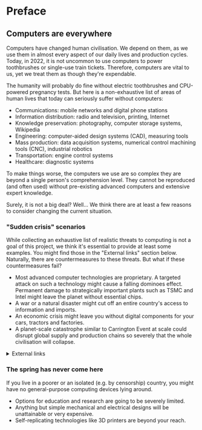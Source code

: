# Preface

## Computers are everywhere
Computers have changed human civilisation. We depend on them, as we use them in almost every aspect of our daily lives and production cycles. Today, in 2022, it is not uncommon to use computers to power toothbrushes or single-use train tickets. Therefore, computers are vital to us, yet we treat them as though they're expendable.

The humanity will probably do fine without electric toothbrushes and CPU-powered pregnancy tests. But here is a non-exhaustive list of areas of human lives that today can seriously suffer without computers:
* Communications: mobile networks and digital phone stations
* Information distribution: radio and television, printing, Internet
* Knowledge preservation: photography, computer storage systems, Wikipedia
* Engineering: computer-aided design systems (CAD), measuring tools
* Mass production: data acquisition systems, numerical control machining tools (CNC), industrial robotics
* Transportation: engine control systems
* Healthcare: diagnostic systems

To make things worse, the computers we use are so complex they are beyond a single person's comprehension level. They cannot be reproduced (and often used) without pre-existing advanced computers and extensive expert knowledge.

Surely, it is not a big deal? Well... We think there are at least a few reasons to consider changing the current situation.

### "Sudden crisis" scenarios
While collecting an exhaustive list of realistic threats to computing is not a goal of this project, we think it's essential to provide at least some examples. You might find those in the "External links" section below. Naturally, there are countermeasures to these threats. But what if these countermeasures fail?

* Most advanced computer technologies are proprietary. A targeted attack on such a technology might cause a falling dominoes effect. Permanent damage to strategically important plants such as TSMC and Intel might leave the planet without essential chips.
* A war or a natural disaster might cut off an entire country's access to information and imports.
* An economic crisis might leave you without digital components for your cars, tractors and factories.
* A planet-scale catastrophe similar to Carrington Event at scale could disrupt global supply and production chains so severely that the whole civilisation will collapse.

<details><summary>External links</summary>
<p>


#### Targeted attacks against technologies
* [Hackers wiped the entire Sony Pictures infrastructure in 2014.](https://en.wikipedia.org/wiki/Sony_Pictures_hack)
* [Stuxnet, a computer virus designed to destroy Iran's nuclear programme.](https://en.wikipedia.org/wiki/Stuxnet)
* [TSMC, the biggest semiconductor plant, is stopped due to a hack.](https://thehackernews.com/2018/08/tsmc-wannacry-ransomware-attack.html)
#### Consequences of wars and natural disasters
* [Ukraine regions have had no Internet access because of the war.](https://www.nbcnews.com/tech/tech-news/ukraine-facing-major-regional-internet-outages-russian-invasion-contin-rcna18973)
* [Staying connected when the world falls apart: how carriers keep phones working.](https://www.cnet.com/tech/mobile/features/staying-connected-when-the-world-falls-apart-how-carriers-keep-phones-working/)
#### Economic blockades and crises
* [On-going global chip shortage.](https://en.wikipedia.org/wiki/2020%E2%80%93present_global_chip_shortage)
* [In Russia, Western Planes Are Falling Apart.](https://www.wired.co.uk/article/in-russia-western-planes-are-falling-apart)
#### Global catastrophic risks
* [Wikipedia on global catastrophic risks.](https://en.wikipedia.org/wiki/Global_catastrophe_scenarios)
* [The solar storm of 2012 could have taken 4 to 10 years to recover from.](https://en.wikipedia.org/wiki/July_2012_solar_storm)
* [The solar storm of 1972 detonated sea mines and was misinterpreted as a nuclear explosion by detection satellites.](https://en.wikipedia.org/wiki/August_1972_solar_storm#Impacts)

</p>
</details>

### The spring has never come here
If you live in a poorer or an isolated (e.g. by censorship) country, you might have no general-purpose computing devices lying around.
* Options for education and research are going to be severely limited.
* Anything but simple mechanical and electrical designs will be unattainable or very expensive.
* Self-replicating technologies like 3D printers are beyond your reach.
